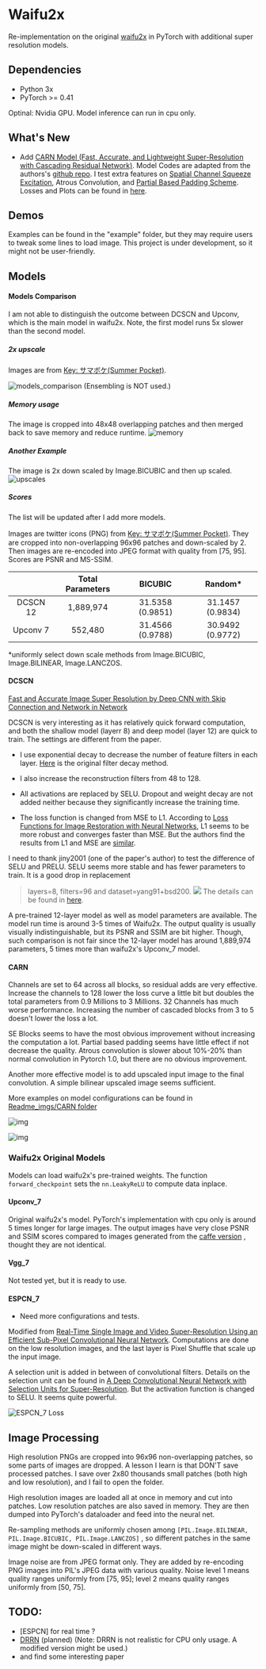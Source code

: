# Waifu2x

 Re-implementation on the original [waifu2x](https://github.com/nagadomi/waifu2x) in PyTorch with additional super resolution models. 

## Dependencies 
* Python 3x
* PyTorch >= 0.41

Optinal: Nvidia GPU. Model inference can run in cpu only. 

## What's New
* Add [CARN Model (Fast, Accurate, and Lightweight Super-Resolution with Cascading Residual Network)](https://github.com/nmhkahn/CARN-pytorch). Model Codes are adapted from the authors's [github repo](https://github.com/nmhkahn/CARN-pytorch). I test extra features on [Spatial Channel Squeeze Excitation](https://arxiv.org/abs/1709.01507), Atrous Convolution, and [Partial Based Padding Scheme](https://github.com/NVIDIA/partialconv).  Losses and Plots can be found in [here](./Readme_imgs/CARN).


## Demos
Examples can be found in the "example" folder, but they may require users to tweak some lines to load image. This project is under development, so it might not be user-friendly.  


 ## Models
 #### Models Comparison
 
I am not able to distinguish the outcome between DCSCN and Upconv, which is the main model in waifu2x. Note, the first model runs 5x slower than the second model. 

 ##### 2x upscale
  Images are from [Key: サマボケ(Summer Pocket)](http://key.visualarts.gr.jp/summer/).

 ![models_comparison](Readme_imgs/demo_bicubic_dcscn_upconv.png)
(Ensembling is NOT used.)

 ##### Memory usage
 The image is cropped into 48x48 overlapping patches and then merged back to save memory and reduce runtime. 
 ![memory](Readme_imgs/memory_profile.JPG)
 
 ##### Another Example
 The image is 2x down scaled by Image.BICUBIC and then up scaled.
 ![upscales](Readme_imgs/demo_true_bicubic_dcscn_upconv.png)

 
 
 ##### Scores
 The list will be updated after I add more models. 
 
Images are twitter icons (PNG) from [Key: サマボケ(Summer Pocket)](http://key.visualarts.gr.jp/summer/). They are cropped into non-overlapping 96x96 patches and down-scaled by 2. Then images are re-encoded into JPEG format with quality from [75, 95]. Scores are PSNR and MS-SSIM. 

|       | Total Parameters | BICUBIC  | Random* |
| :---: | :---:   | :---:  |  :---:  |
| DCSCN 12 |1,889,974 | 31.5358 (0.9851) |     31.1457 (0.9834) |   
| Upconv 7| 552,480|  31.4566 (0.9788) |   30.9492 (0.9772)   |

*uniformly select down scale methods from Image.BICUBIC, Image.BILINEAR, Image.LANCZOS.
            


 

 #### DCSCN
[Fast and Accurate Image Super Resolution by Deep CNN with Skip Connection and Network in Network](https://github.com/jiny2001/dcscn-super-resolution#fast-and-accurate-image-super-resolution-by-deep-cnn-with-skip-connection-and-network-in-network)
 
 DCSCN is very interesting as it  has relatively quick forward computation, and  both the shallow model (layerr 8) and deep model (layer 12) are quick to train. The settings are different from the paper. 
 
 * I use exponential decay to decrease the number of feature filters in each layer. [Here](https://github.com/jiny2001/dcscn-super-resolution/blob/a868775930c6b36922897b0203468f3f1481e935/DCSCN.py#L204) is the original filter decay method. 
 
 * I also increase the reconstruction filters from 48 to 128. 
 
 * All activations are replaced by SELU. Dropout and weight decay are not added neither because they significantly increase the training time. 
 
 * The loss function is changed from MSE to L1. 
   According to [Loss Functions for Image Restoration with Neural
Networks](https://www.google.com/url?sa=t&rct=j&q=&esrc=s&source=web&cd=4&cad=rja&uact=8&ved=0ahUKEwi7kuGt_7_bAhXrqVQKHRqhCcUQFghUMAM&url=http%3A%2F%2Fresearch.nvidia.com%2Fsites%2Fdefault%2Ffiles%2Fpubs%2F2017-03_Loss-Functions-for%2Fcomparison_tci.pdf&usg=AOvVaw1p0ndOKRH2ZaEsumO7d_bA),  L1 seems to be more robust and converges faster than MSE.  But the authors find the results from L1 and MSE are [similar](https://github.com/jiny2001/dcscn-super-resolution/issues/29). 
 
 
 I need to thank jiny2001 (one of the paper's author) to test the difference of SELU and PRELU. SELU seems more stable and has fewer parameters to train. It is a good drop in replacement
 >layers=8, filters=96 and dataset=yang91+bsd200. 
 ![](Readme_imgs/DCSCN_comparison/selu_prelu.png)
 The details can be found in [here]( https://github.com/jiny2001/dcscn-super-resolution/issues/29). 
 
 
 
 A pre-trained 12-layer model as well as model parameters are available. The model run time is around 3-5 times of Waifu2x. The output quality is usually visually indistinguishable, but its PSNR and SSIM are  bit higher. Though, such comparison is not fair since the 12-layer model has around 1,889,974 parameters, 5 times more than waifu2x's Upconv_7 model. 
 
 #### CARN
 Channels are set to 64 across all blocks, so residual adds are very effective. Increase the channels to 128 lower the loss curve a little bit but doubles the total parameters from 0.9 Millions to 3 Millions. 32 Channels has much worse performance. Increasing the number of cascaded blocks from 3 to 5 doesn't lower the loss a lot. 
  
 SE Blocks seems to have the most obvious improvement without increasing the computation a lot. Partial based padding seems have little effect if not decrease the quality. Atrous convolution is slower about 10%-20% than normal convolution in Pytorch 1.0, but there are no obvious improvement. 

Another more effective model is to add upscaled input image to the final convolution. A simple bilinear upscaled image seems sufficient. 

More examples on model configurations can be found in [Readme_imgs/CARN folder](./Readme_imgs/CARN/carn_plot_loss.md)

![img](Readme_imgs/CARN/plots/CARN_Compare.png)

![img](Readme_imgs/CARN/plots/CARN_Compare_Res_Add.png)

### Waifu2x Original Models 
Models can load waifu2x's pre-trained weights.  The function ```forward_checkpoint```  sets the ```nn.LeakyReLU``` to compute data inplace.

#### Upconv_7
Original waifu2x's model. PyTorch's implementation with cpu only is around 5 times longer for large images.  The output images have very close PSNR and SSIM scores compared to images generated from the [caffe version](https://github.com/lltcggie/waifu2x-caffe) , thought they are not identical. 

#### Vgg_7
Not tested yet, but it is ready to use. 


 #### ESPCN_7
 * Need more configurations and tests. 
 

Modified from [Real-Time Single Image and Video Super-Resolution Using an Efficient Sub-Pixel Convolutional Neural Network](https://arxiv.org/abs/1609.05158).  Computations are done on the low resolution images, and the  last layer is Pixel Shuffle that scale up the input image. 

A selection unit is added in between of convolutional filters.  Details on the selection unit can be found in [A Deep Convolutional Neural Network with Selection Units for Super-Resolution](http://openaccess.thecvf.com/content_cvpr_2017_workshops/w12/papers/Choi_A_Deep_Convolutional_CVPR_2017_paper.pdf). But the activation function is changed to SELU. It seems quite powerful.

![ESPCN_7 Loss](./Readme_imgs/ESPCN_7_loss.png) 



 ## Image Processing
 High resolution PNGs are cropped into 96x96 non-overlapping patches, so some parts of images are dropped. A lesson I learn is that DON'T save processed patches. I save over 2x80 thousands small patches (both high and low resolution), and I fail to open the folder. 
 
 High resolution images are loaded all at once in memory and cut into patches. Low resolution patches are also saved in  memory. They are then dumped into PyTorch's dataloader and feed into the neural net. 
 

Re-sampling methods  are uniformly chosen among ```[PIL.Image.BILINEAR, PIL.Image.BICUBIC, PIL.Image.LANCZOS]``` , so different patches in the same image might be down-scaled in different ways. 

Image noise are from JPEG format only. They are added by re-encoding PNG images into PIL's JPEG data with various quality. Noise level 1 means quality ranges uniformly from [75, 95]; level 2 means quality ranges uniformly from [50, 75]. 
 
 
 
 ## TODO: 
 * [ESPCN] for real time ? 
 * [DRRN](http://cvlab.cse.msu.edu/pdfs/Tai_Yang_Liu_CVPR2017.pdf) (planned)
 (Note: DRRN is not realistic for CPU only usage. A modified version might be used.)
 * and find some interesting paper
 
 
